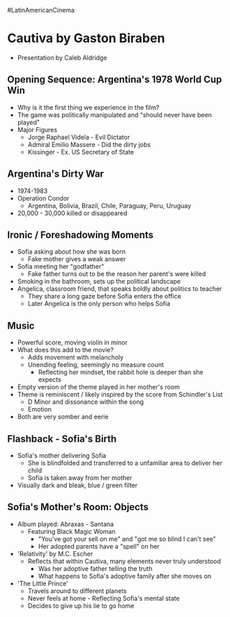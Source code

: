 #LatinAmericanCinema
# Cautiva by Gaston Biraben
- Presentation by Caleb Aldridge 

## Opening Sequence: Argentina's 1978 World Cup Win
- Why is it the first thing we experience in the film?
- The game was politically manipulated and "should never have been played"
- Major Figures
	- Jorge Raphael Videla - Evil Dictator
	- Admiral Emilio Massere - Did the dirty jobs
	- Kissinger - Ex. US Secretary of State

## Argentina's Dirty War
- 1974-1983
- Operation Condor
	- Argentina, Bolivia, Brazil, Chile, Paraguay, Peru, Uruguay
- 20,000 - 30,000 killed or disappeared 

## Ironic / Foreshadowing Moments
- Sofia asking about how she was born
	- Fake mother gives a weak answer
- Sofia meeting her "godfather"
	- Fake father turns out to be the reason her parent's were killed
- Smoking in the bathroom, sets up the political landscape
- Angelica, classroom friend, that speaks boldly about politics to teacher
	- They share a long gaze before Sofia enters the office
	- Later Angelica is the only person who helps Sofia

## Music
- Powerful score, moving violin in minor 
- What does this add to the movie?
	- Adds movement with melancholy 
	- Unending feeling, seemingly no measure count
		- Reflecting her mindset, the rabbit hole is deeper than she expects 
- Empty version of the theme played in her mother's room
- Theme is reminiscent / likely inspired by the score from Schindler's List
	- D Minor and dissonance within the song
	- Emotion
- Both are very somber and eerie

## Flashback - Sofia's Birth
- Sofia's mother delivering Sofia
	- She is blindfolded and transferred to a unfamiliar area to deliver her child
	- Sofia is taken away from her mother
- Visually dark and bleak, blue / green filter

## Sofia's Mother's Room: Objects
- Album played: Abraxas - Santana
	- Featuring Black Magic Woman
		- "You've got your sell on me" and "got me so blind I can't see"
		- Her adopted parents have a "spell" on her 
- 'Relativity' by M.C. Escher
	- Reflects that within Cautiva, many elements never truly understood
		- Was her adoptive father telling the truth
		- What happens to Sofia's adoptive family after she moves on
- 'The Little Prince'
	- Travels around to different planets
	- Never feels at home - Reflecting Sofia's mental state
	- Decides to give up his lie to go home